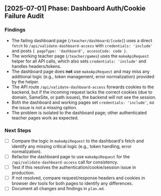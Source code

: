 
## [2025-07-01] Phase: Dashboard Auth/Cookie Failure Audit

### Findings

- The failing dashboard page (`/teacher/dashboard/[code]`) uses a direct `fetch` to `/api/validate-dashboard-access` with `credentials: 'include'` and posts `{ pageType: 'dashboard', accessCode: code }`.
- The working teacher page (`/teacher/games`) uses the `makeApiRequest` helper for all API calls, which also sets `credentials: 'include'` and handles headers/tokens.
- The dashboard page does **not** use `makeApiRequest` and may miss any additional logic (e.g., token management, error normalization) provided by the helper.
- The API route `/api/validate-dashboard-access` forwards cookies to the backend, but if the incoming request lacks the correct cookies (due to domain, SameSite, or path issues), the backend will not see the session.
- Both the dashboard and working pages set `credentials: 'include'`, so the issue is not a missing option.
- The problem is isolated to the dashboard page; other authenticated teacher pages work as expected.

### Next Steps

- [ ] Compare the logic in `makeApiRequest` to the dashboard's fetch and identify any missing critical logic (e.g., token handling, error normalization).
- [ ] Refactor the dashboard page to use `makeApiRequest` for the `/api/validate-dashboard-access` call for consistency.
- [ ] Test if this resolves the authentication/cookie/session issue in production.
- [ ] If not resolved, compare request/response headers and cookies in browser dev tools for both pages to identify any differences.
- [ ] Document all changes and findings in `plan.md`.
